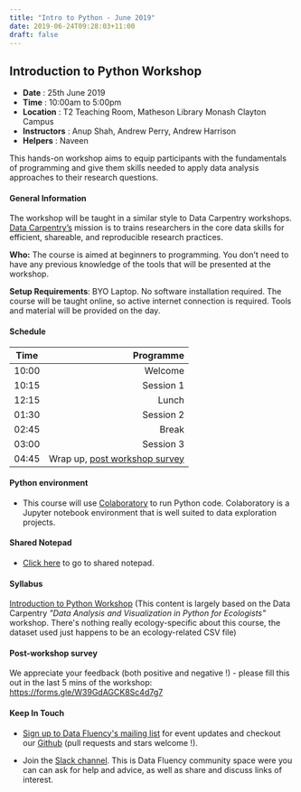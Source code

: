 ```yaml
---
title: "Intro to Python - June 2019"
date: 2019-06-24T09:28:03+11:00
draft: false
---
```


## Introduction to Python Workshop

-	**Date** :		25th June 2019
-	**Time** :		10:00am to 5:00pm
-	**Location** :		T2 Teaching Room, Matheson Library Monash Clayton Campus
-	**Instructors** :	Anup Shah, Andrew Perry, Andrew Harrison
-	**Helpers** : 		Naveen 

This hands-on workshop aims to equip participants with the fundamentals of programming and give them skills needed to apply data analysis approaches to their research questions.


#### General Information

The workshop will be taught in a similar style to Data Carpentry workshops. [Data Carpentry’s](http://www.datacarpentry.org/) mission is to trains researchers in the core data skills for efficient, shareable, and reproducible research practices.

**Who:** The course is aimed at beginners to programming. You don’t need to have any previous knowledge of the tools that will be presented at the workshop.

**Setup Requirements**: BYO Laptop. No software installation required. The course will be taught online, so active internet connection is required. Tools and material will be provided on the day.

#### Schedule

Time | Programme
----------- | ------------------:
10:00 | Welcome
10:15 | Session 1
12:15 | Lunch
01:30 | Session 2
02:45 | Break
03:00 | Session 3
04:45 | Wrap up, [post workshop survey](#post-workshop-survey)


#### Python environment
* This course will use [Colaboratory](https://colab.research.google.com/) to run Python code. 
  Colaboratory is a Jupyter notebook environment that is well suited to data exploration projects.


#### Shared Notepad

* [Click here](https://pad.carpentries.org/intro_to_python_jun_25_19) to go to shared notepad.


#### Syllabus

[Introduction to Python Workshop](https://monashdatafluency.github.io/python-workshop-base/fullday/) 
(This content is largely based on the Data Carpentry _"Data Analysis and Visualization in Python for Ecologists"_ workshop. There's nothing really ecology-specific about this course, the dataset used just happens to be an ecology-related CSV file)


#### Post-workshop survey

We appreciate your feedback (both positive and negative !) - please fill this out in the last 5 mins of the workshop: https://forms.gle/W39GdAGCK8Sc4d7g7

#### Keep In Touch

* [Sign up to Data Fluency's mailing list](http://eepurl.com/dmzhGH) for event updates and checkout our [Github](https://github.com/MonashDataFluency) (pull requests and stars welcome !). 

* Join the [Slack channel](https://datafluency.slack.com). This is Data Fluency community space were you can can ask for help and advice, as well as share and discuss links of interest. 
